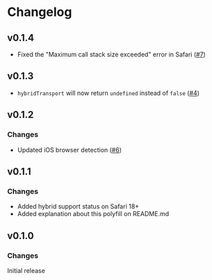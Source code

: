 # Changelog

## v0.1.4

- Fixed the "Maximum call stack size exceeded" error in Safari ([#7](https://github.com/MasterKale/webauthn-polyfills/pull/7))

## v0.1.3

- `hybridTransport` will now return `undefined` instead of `false` ([#4](https://github.com/MasterKale/webauthn-polyfills/pull/4))

## v0.1.2

### Changes

- Updated iOS browser detection ([#6](https://github.com/MasterKale/webauthn-polyfills/pull/6))

## v0.1.1

### Changes

- Added hybrid support status on Safari 18+
- Added explanation about this polyfill on README.md

## v0.1.0

### Changes

Initial release
